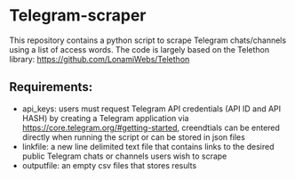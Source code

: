 # Telegram-scraper

This repository contains a python script to scrape Telegram chats/channels using a list of access words.
The code is largely based on the Telethon library: https://github.com/LonamiWebs/Telethon

## Requirements:

* api_keys: users must request Telegram API credentials (API ID and API HASH) by creating a Telegram application via https://core.telegram.org/#getting-started, creendtials can be entered directly when running the script or can be stored in json files
* linkfile: a new line delimited text file that contains links to the desired public Telegram chats or channels users wish to scrape
* outputfile: an empty csv files that stores results 
